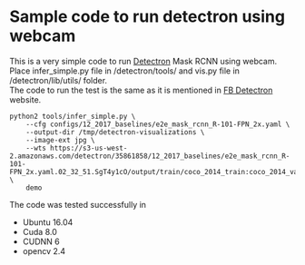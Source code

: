 # Sample code to run detectron using webcam  
This is a very simple code to run [Detectron](https://github.com/facebookresearch/Detectron) Mask RCNN using webcam.  
Place infer_simple.py file in  /detectron/tools/ and vis.py file in /detectron/lib/utils/ folder.  
The code to run the test is the same as it is mentioned in [FB Detectron](https://github.com/facebookresearch/Detectron/blob/master/GETTING_STARTED.md) website.  

```
python2 tools/infer_simple.py \
    --cfg configs/12_2017_baselines/e2e_mask_rcnn_R-101-FPN_2x.yaml \
    --output-dir /tmp/detectron-visualizations \
    --image-ext jpg \
    --wts https://s3-us-west-2.amazonaws.com/detectron/35861858/12_2017_baselines/e2e_mask_rcnn_R-101-FPN_2x.yaml.02_32_51.SgT4y1cO/output/train/coco_2014_train:coco_2014_valminusminival/generalized_rcnn/model_final.pkl \
    demo
```

The code was tested successfully in  
* Ubuntu 16.04  
* Cuda 8.0  
* CUDNN 6  
* opencv 2.4  






